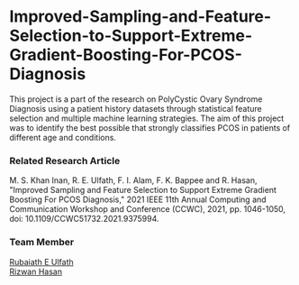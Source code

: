 # Improved-Sampling-and-Feature-Selection-to-Support-Extreme-Gradient-Boosting-For-PCOS-Diagnosis
This project is a part of the research on PolyCystic Ovary Syndrome Diagnosis using a patient history datasets through statistical feature selection and multiple machine learning strategies. The aim of this project was to identify the best possible that strongly classifies PCOS in patients of different age and conditions.

### Related Research Article
M. S. Khan Inan, R. E. Ulfath, F. I. Alam, F. K. Bappee and R. Hasan, "Improved Sampling and Feature Selection to Support Extreme Gradient Boosting For PCOS Diagnosis," 2021 IEEE 11th Annual Computing and Communication Workshop and Conference (CCWC), 2021, pp. 1046-1050, doi: 10.1109/CCWC51732.2021.9375994.

### Team Member
<div><a href="https://github.com/Rubaiath-E-Ulfath">Rubaiath E Ulfath</a></div>
<div><a href="https://github.com/Rizwan-Hasan/">Rizwan Hasan</a></div>
